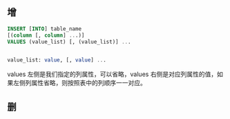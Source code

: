 


## **增**

```sql
INSERT [INTO] table_name
[(column [, column] ...)]
VALUES (value_list) [, (value_list)] ...


value_list: value, [, value] ...
```

values 左侧是我们指定的列属性，可以省略，values 右侧是对应列属性的值，如果左侧列属性省略，则按照表中的列顺序一一对应。



## **删**

```sql

```